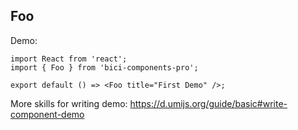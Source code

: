 
## Foo

Demo:

```tsx
import React from 'react';
import { Foo } from 'bici-components-pro';

export default () => <Foo title="First Demo" />;
```

More skills for writing demo: https://d.umijs.org/guide/basic#write-component-demo
